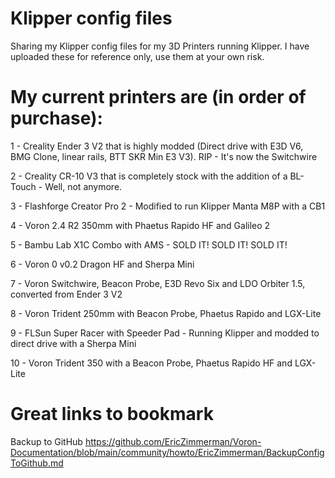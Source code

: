 # Klipper config files
Sharing my Klipper config files for my 3D Printers running Klipper.
I have uploaded these for reference only, use them at your own risk.

# My current printers are (in order of purchase):
1 - Creality Ender 3 V2 that is highly modded (Direct drive with E3D V6, BMG Clone, linear rails, BTT SKR Min E3 V3). RIP - It's now the Switchwire

2 - Creality CR-10 V3 that is completely stock with the addition of a BL-Touch - Well, not anymore.

3 - Flashforge Creator Pro 2 - Modified to run Klipper Manta M8P with a CB1

4 - Voron 2.4 R2 350mm with Phaetus Rapido HF and Galileo 2

5 - Bambu Lab X1C Combo with AMS - SOLD IT! SOLD IT! SOLD IT!

6 - Voron 0 v0.2 Dragon HF and Sherpa Mini

7 - Voron Switchwire, Beacon Probe, E3D Revo Six and LDO Orbiter 1.5, converted from Ender 3 V2

8 - Voron Trident 250mm with Beacon Probe, Phaetus Rapido and LGX-Lite

9 - FLSun Super Racer with Speeder Pad - Running Klipper and modded to direct drive with a Sherpa Mini

10 - Voron Trident 350 with a Beacon Probe, Phaetus Rapido HF and LGX-Lite

#  Great links to bookmark

Backup to GitHub https://github.com/EricZimmerman/Voron-Documentation/blob/main/community/howto/EricZimmerman/BackupConfigToGithub.md
